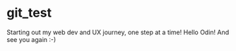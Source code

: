 # git_test
Starting out my web dev and UX journey, one step at a time!
Hello Odin!
And see you again :-)